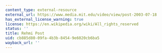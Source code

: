 ```yaml
---
content_type: external-resource
external_url: https://www.media.mit.edu/video/view/post-2003-07-18
has_external_license_warning: true
license: https://en.wikipedia.org/wiki/All_rights_reserved
status: ''
title: Rehmi Post
uid: cb885d80-09fa-4b3b-8454-9e6020cb6ba5
wayback_url: ''
---
```

